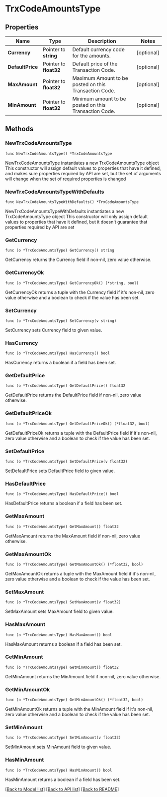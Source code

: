 # TrxCodeAmountsType

## Properties

Name | Type | Description | Notes
------------ | ------------- | ------------- | -------------
**Currency** | Pointer to **string** | Default currency code for the amounts. | [optional] 
**DefaultPrice** | Pointer to **float32** | Default price of the Transaction Code. | [optional] 
**MaxAmount** | Pointer to **float32** | Maximum Amount to be posted on this Transaction Code. | [optional] 
**MinAmount** | Pointer to **float32** | Minimum amount to be posted on this Transaction Code. | [optional] 

## Methods

### NewTrxCodeAmountsType

`func NewTrxCodeAmountsType() *TrxCodeAmountsType`

NewTrxCodeAmountsType instantiates a new TrxCodeAmountsType object
This constructor will assign default values to properties that have it defined,
and makes sure properties required by API are set, but the set of arguments
will change when the set of required properties is changed

### NewTrxCodeAmountsTypeWithDefaults

`func NewTrxCodeAmountsTypeWithDefaults() *TrxCodeAmountsType`

NewTrxCodeAmountsTypeWithDefaults instantiates a new TrxCodeAmountsType object
This constructor will only assign default values to properties that have it defined,
but it doesn't guarantee that properties required by API are set

### GetCurrency

`func (o *TrxCodeAmountsType) GetCurrency() string`

GetCurrency returns the Currency field if non-nil, zero value otherwise.

### GetCurrencyOk

`func (o *TrxCodeAmountsType) GetCurrencyOk() (*string, bool)`

GetCurrencyOk returns a tuple with the Currency field if it's non-nil, zero value otherwise
and a boolean to check if the value has been set.

### SetCurrency

`func (o *TrxCodeAmountsType) SetCurrency(v string)`

SetCurrency sets Currency field to given value.

### HasCurrency

`func (o *TrxCodeAmountsType) HasCurrency() bool`

HasCurrency returns a boolean if a field has been set.

### GetDefaultPrice

`func (o *TrxCodeAmountsType) GetDefaultPrice() float32`

GetDefaultPrice returns the DefaultPrice field if non-nil, zero value otherwise.

### GetDefaultPriceOk

`func (o *TrxCodeAmountsType) GetDefaultPriceOk() (*float32, bool)`

GetDefaultPriceOk returns a tuple with the DefaultPrice field if it's non-nil, zero value otherwise
and a boolean to check if the value has been set.

### SetDefaultPrice

`func (o *TrxCodeAmountsType) SetDefaultPrice(v float32)`

SetDefaultPrice sets DefaultPrice field to given value.

### HasDefaultPrice

`func (o *TrxCodeAmountsType) HasDefaultPrice() bool`

HasDefaultPrice returns a boolean if a field has been set.

### GetMaxAmount

`func (o *TrxCodeAmountsType) GetMaxAmount() float32`

GetMaxAmount returns the MaxAmount field if non-nil, zero value otherwise.

### GetMaxAmountOk

`func (o *TrxCodeAmountsType) GetMaxAmountOk() (*float32, bool)`

GetMaxAmountOk returns a tuple with the MaxAmount field if it's non-nil, zero value otherwise
and a boolean to check if the value has been set.

### SetMaxAmount

`func (o *TrxCodeAmountsType) SetMaxAmount(v float32)`

SetMaxAmount sets MaxAmount field to given value.

### HasMaxAmount

`func (o *TrxCodeAmountsType) HasMaxAmount() bool`

HasMaxAmount returns a boolean if a field has been set.

### GetMinAmount

`func (o *TrxCodeAmountsType) GetMinAmount() float32`

GetMinAmount returns the MinAmount field if non-nil, zero value otherwise.

### GetMinAmountOk

`func (o *TrxCodeAmountsType) GetMinAmountOk() (*float32, bool)`

GetMinAmountOk returns a tuple with the MinAmount field if it's non-nil, zero value otherwise
and a boolean to check if the value has been set.

### SetMinAmount

`func (o *TrxCodeAmountsType) SetMinAmount(v float32)`

SetMinAmount sets MinAmount field to given value.

### HasMinAmount

`func (o *TrxCodeAmountsType) HasMinAmount() bool`

HasMinAmount returns a boolean if a field has been set.


[[Back to Model list]](../README.md#documentation-for-models) [[Back to API list]](../README.md#documentation-for-api-endpoints) [[Back to README]](../README.md)


